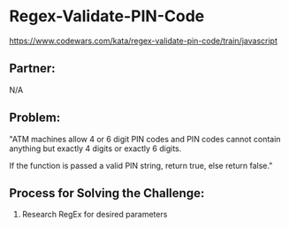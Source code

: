 # Regex-Validate-PIN-Code
https://www.codewars.com/kata/regex-validate-pin-code/train/javascript

## Partner:
N/A

## Problem:

"ATM machines allow 4 or 6 digit PIN codes and PIN codes cannot contain anything but exactly 4 digits or exactly 6 digits.

If the function is passed a valid PIN string, return true, else return false."

## Process for Solving the Challenge:

1.  Research RegEx for desired parameters